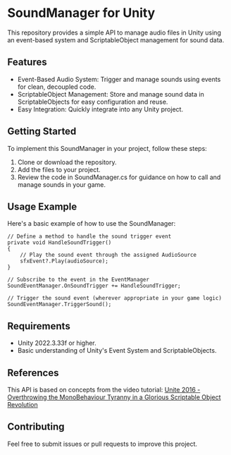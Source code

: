 # SoundManager for Unity

This repository provides a simple API to manage audio files in Unity using an event-based system and ScriptableObject management for sound data.

## Features
- Event-Based Audio System: Trigger and manage sounds using events for clean, decoupled code.
- ScriptableObject Management: Store and manage sound data in ScriptableObjects for easy configuration and reuse.
- Easy Integration: Quickly integrate into any Unity project.

## Getting Started
To implement this SoundManager in your project, follow these steps:

1. Clone or download the repository.
2. Add the files to your project.
3. Review the code in SoundManager.cs for guidance on how to call and manage sounds in your game.

## Usage Example
Here's a basic example of how to use the SoundManager:

    // Define a method to handle the sound trigger event
    private void HandleSoundTrigger()
    {
        // Play the sound event through the assigned AudioSource
        sfxEvent?.Play(audioSource);
    }

    // Subscribe to the event in the EventManager
    SoundEventManager.OnSoundTrigger += HandleSoundTrigger;
    
    // Trigger the sound event (wherever appropriate in your game logic)
    SoundEventManager.TriggerSound();

## Requirements
- Unity 2022.3.33f or higher.
- Basic understanding of Unity's Event System and ScriptableObjects.

## References
This API is based on concepts from the video tutorial: [Unite 2016 - Overthrowing the MonoBehaviour Tyranny in a Glorious Scriptable Object Revolution](https://www.youtube.com/watch?v=6vmRwLYWNRo)

## Contributing
Feel free to submit issues or pull requests to improve this project.
